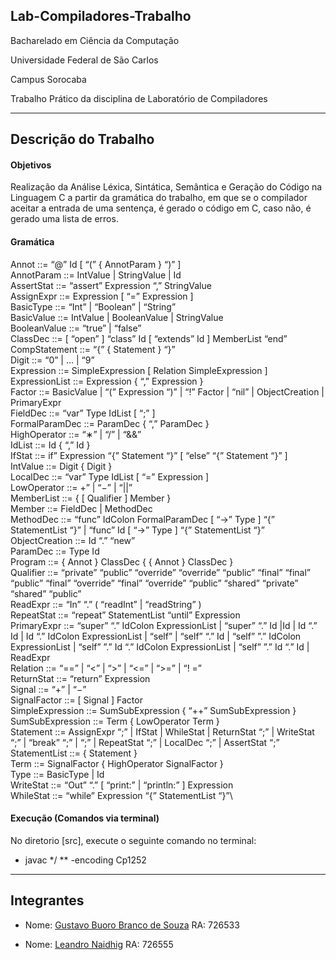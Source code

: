 ## Lab-Compiladores-Trabalho

Bacharelado em Ciência da Computação

Universidade Federal de São Carlos

Campus Sorocaba

Trabalho Prático da disciplina de Laboratório de Compiladores

----

## Descrição do Trabalho

#### Objetivos

Realização da Análise Léxica, Sintática, Semântica e Geração do Código na Linguagem C a partir da gramática do trabalho, em que se o compilador aceitar a entrada de uma sentença, é gerado o código em C, caso não, é gerado uma lista de erros.

#### Gramática

Annot ::= “@” Id [ “(” { AnnotParam } “)” ]\
AnnotParam ::= IntValue | StringValue | Id\
AssertStat ::= “assert” Expression “,” StringValue\
AssignExpr ::= Expression [ “=” Expression ]\
BasicType ::= “Int” | “Boolean” | “String”\
BasicValue ::= IntValue | BooleanValue | StringValue\
BooleanValue ::= “true” | “false”\
ClassDec ::= [ “open” ] “class” Id [ “extends” Id ] MemberList “end”\
CompStatement ::= “{” { Statement } “}”\
Digit ::= “0” | ... | “9”\
Expression ::= SimpleExpression [ Relation SimpleExpression ]\
ExpressionList ::= Expression { “,” Expression }\
Factor ::= BasicValue | “(” Expression “)” | “!” Factor | “nil” | ObjectCreation | PrimaryExpr\
FieldDec ::= “var” Type IdList [ “;” ]\
FormalParamDec ::= ParamDec { “,” ParamDec }\
HighOperator ::= “∗” | “/” | “&&”\
IdList ::= Id { “,” Id }\
IfStat ::= if” Expression “{” Statement “}” [ “else” “{” Statement “}” ]\
IntValue ::= Digit { Digit }\
LocalDec ::= “var” Type IdList [ “=” Expression ]\
LowOperator ::= +” | “−” | “||”\
MemberList ::= { [ Qualifier ] Member }\
Member ::= FieldDec | MethodDec\
MethodDec ::= “func” IdColon FormalParamDec [ “->” Type ] “{” StatementList “}” | “func” Id [ “->” Type ] “{” StatementList “}”\
ObjectCreation ::= Id “.” “new”\
ParamDec ::= Type Id\
Program ::= { Annot } ClassDec { { Annot } ClassDec }\
Qualifier ::= “private” “public” “override” “override” “public” “final” “final” “public” “final” “override” “final” “override” “public” “shared” “private” “shared” “public”\
ReadExpr ::= “In” “.” ( “readInt” | “readString” )\
RepeatStat ::= “repeat” StatementList “until” Expression\
PrimaryExpr ::= “super” “.” IdColon ExpressionList | “super” “.” Id |Id | Id “.” Id | Id “.” IdColon ExpressionList | “self” | “self” “.” Id | “self” ”.” IdColon ExpressionList | “self” ”.” Id “.” IdColon ExpressionList | “self” ”.” Id “.” Id | ReadExpr\
Relation ::= “==” | “<” | “>” | “<=” | “>=” | “! =”\
ReturnStat ::= “return” Expression\
Signal ::= “+” | “−”\
SignalFactor ::= [ Signal ] Factor\
SimpleExpression ::= SumSubExpression { “++” SumSubExpression }\
SumSubExpression ::= Term { LowOperator Term }\
Statement ::= AssignExpr “;” | IfStat | WhileStat | ReturnStat “;” | WriteStat “;” | “break” “;” | “;” | RepeatStat “;” | LocalDec “;” | AssertStat “;”\
StatementList ::= { Statement }\
Term ::= SignalFactor { HighOperator SignalFactor }\
Type ::= BasicType | Id\
WriteStat ::= “Out” “.” [ “print:” | “println:” ] Expression\
WhileStat ::= “while” Expression “{” StatementList “}”\


#### Execução (Comandos via terminal)

No diretorio [src], execute o seguinte comando no terminal:

- javac */ ** -encoding Cp1252

----

## Integrantes

- Nome: [Gustavo Buoro Branco de Souza](https://github.com/Gustavobbs/) RA: 726533

- Nome: [Leandro Naidhig](https://github.com/Leandro-Naidhig/) RA: 726555
